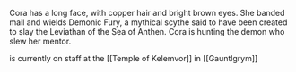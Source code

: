 Cora has a long face, with copper hair and bright brown eyes. She banded mail and wields Demonic Fury, a mythical scythe said to have been created to slay the Leviathan of the Sea of Anthen. Cora is hunting the demon who slew her mentor.

is currently on staff at the [[Temple of Kelemvor]] in [[Gauntlgrym]]